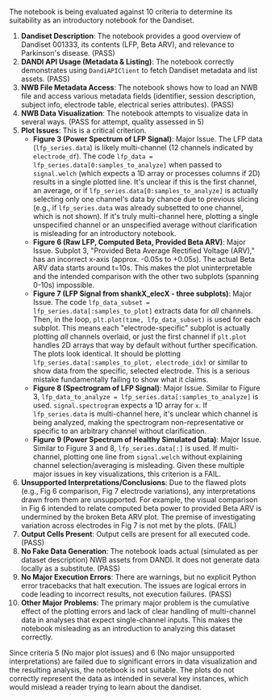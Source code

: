 The notebook is being evaluated against 10 criteria to determine its suitability as an introductory notebook for the Dandiset.

1.  **Dandiset Description**: The notebook provides a good overview of Dandiset 001333, its contents (LFP, Beta ARV), and relevance to Parkinson's disease. (PASS)
2.  **DANDI API Usage (Metadata &amp; Listing)**: The notebook correctly demonstrates using `DandiAPIClient` to fetch Dandiset metadata and list assets. (PASS)
3.  **NWB File Metadata Access**: The notebook shows how to load an NWB file and access various metadata fields (identifier, session description, subject info, electrode table, electrical series attributes). (PASS)
4.  **NWB Data Visualization**: The notebook attempts to visualize data in several ways. (PASS for attempt, quality assessed in 5)
5.  **Plot Issues**: This is a critical criterion.
    *   **Figure 3 (Power Spectrum of LFP Signal)**: Major Issue. The LFP data (`lfp_series.data`) is likely multi-channel (12 channels indicated by `electrode_df`). The code `lfp_data = lfp_series.data[0:samples_to_analyze]` when passed to `signal.welch` (which expects a 1D array or processes columns if 2D) results in a single plotted line. It's unclear if this is the first channel, an average, or if `lfp_series.data[0:samples_to_analyze]` is actually selecting only one channel's data by chance due to previous slicing (e.g., if `lfp_series.data` was already subsetted to one channel, which is not shown). If it's truly multi-channel here, plotting a single unspecified channel or an unspecified average without clarification is misleading for an introductory notebook.
    *   **Figure 6 (Raw LFP, Computed Beta, Provided Beta ARV)**: Major Issue. Subplot 3, "Provided Beta Average Rectified Voltage (ARV)," has an incorrect x-axis (approx. -0.05s to +0.05s). The actual Beta ARV data starts around t=10s. This makes the plot uninterpretable and the intended comparison with the other two subplots (spanning 0-10s) impossible.
    *   **Figure 7 (LFP Signal from shankX_elecX - three subplots)**: Major Issue. The code `lfp_data_subset = lfp_series.data[:samples_to_plot]` extracts data for *all* channels. Then, in the loop, `plt.plot(time, lfp_data_subset)` is used for each subplot. This means each "electrode-specific" subplot is actually plotting *all* channels overlaid, or just the first channel if `plt.plot` handles 2D arrays that way by default without further specification. The plots look identical. It should be plotting `lfp_series.data[:samples_to_plot, electrode_idx]` or similar to show data from the specific, selected electrode. This is a serious mistake fundamentally failing to show what it claims.
    *   **Figure 8 (Spectrogram of LFP Signal)**: Major Issue. Similar to Figure 3, `lfp_data_to_analyze = lfp_series.data[:samples_to_analyze]` is used. `signal.spectrogram` expects a 1D array for `x`. If `lfp_series.data` is multi-channel here, it's unclear which channel is being analyzed, making the spectrogram non-representative or specific to an arbitrary channel without clarification.
    *   **Figure 9 (Power Spectrum of Healthy Simulated Data)**: Major Issue. Similar to Figure 3 and 8, `lfp_series.data[:]` is used. If multi-channel, plotting one line from `signal.welch` without explaining channel selection/averaging is misleading.
    Given these multiple major issues in key visualizations, this criterion is a FAIL.
6.  **Unsupported Interpretations/Conclusions**: Due to the flawed plots (e.g., Fig 6 comparison, Fig 7 electrode variations), any interpretations drawn from them are unsupported. For example, the visual comparison in Fig 6 intended to relate computed beta power to provided Beta ARV is undermined by the broken Beta ARV plot. The premise of investigating variation across electrodes in Fig 7 is not met by the plots. (FAIL)
7.  **Output Cells Present**: Output cells are present for all executed code. (PASS)
8.  **No Fake Data Generation**: The notebook loads actual (simulated as per dataset description) NWB assets from DANDI. It does not generate data locally as a substitute. (PASS)
9.  **No Major Execution Errors**: There are warnings, but no explicit Python error tracebacks that halt execution. The issues are logical errors in code leading to incorrect results, not execution failures. (PASS)
10. **Other Major Problems**: The primary major problem is the cumulative effect of the plotting errors and lack of clear handling of multi-channel data in analyses that expect single-channel inputs. This makes the notebook misleading as an introduction to analyzing this dataset correctly.

Since criteria 5 (No major plot issues) and 6 (No major unsupported interpretations) are failed due to significant errors in data visualization and the resulting analysis, the notebook is not suitable. The plots do not correctly represent the data as intended in several key instances, which would mislead a reader trying to learn about the dandiset.
